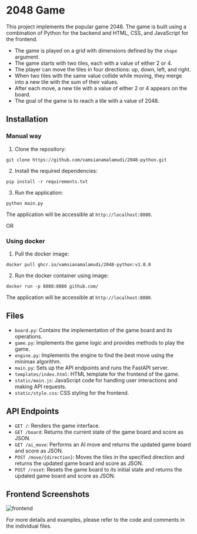 # 2048 Game

This project implements the popular game 2048. The game is built using a combination of Python for the backend and HTML, CSS, and JavaScript for the frontend.

- The game is played on a grid with dimensions defined by the `shape` argument.
- The game starts with two tiles, each with a value of either 2 or 4.
- The player can move the tiles in four directions: up, down, left, and right.
- When two tiles with the same value collide while moving, they merge into a new tile with the sum of their values.
- After each move, a new tile with a value of either 2 or 4 appears on the board.
- The goal of the game is to reach a tile with a value of 2048.

## Installation
### Manual way

1. Clone the repository:

```shell
git clone https://github.com/vamsianamalamudi/2048-python.git
```

2. Install the required dependencies:

```shell
pip install -r requirements.txt
```

3. Run the application:

```shell
python main.py
```

   The application will be accessible at `http://localhost:8080`.

OR

### Using docker

1. Pull the docker image:

```shell
docker pull ghcr.io/vamsianamalamudi/2048-python:v1.0.0
```

2. Run the docker container using image:

```shell
docker run -p 8080:8080 github.com/
```
   The application will be accessible at `http://localhost:8080`.

## Files

- `board.py`: Contains the implementation of the game board and its operations.
- `game.py`: Implements the game logic and provides methods to play the game.
- `engine.py`: Implements the engine to find the best move using the minimax algorithm.
- `main.py`: Sets up the API endpoints and runs the FastAPI server.
- `templates/index.html`: HTML template for the frontend of the game.
- `static/main.js`: JavaScript code for handling user interactions and making API requests.
- `static/style.css`: CSS styling for the frontend.

## API Endpoints

- `GET /`: Renders the game interface.
- `GET /board`: Returns the current state of the game board and score as JSON.
- `GET /ai_move`: Performs an AI move and returns the updated game board and score as JSON.
- `POST /move/{direction}`: Moves the tiles in the specified direction and returns the updated game board and score as JSON.
- `POST /reset`: Resets the game board to its initial state and returns the updated game board and score as JSON.

## Frontend Screenshots

![frontend](https://github.com/vamsianamalamudi/2048-python/2048-ss.png)

For more details and examples, please refer to the code and comments in the individual files.


